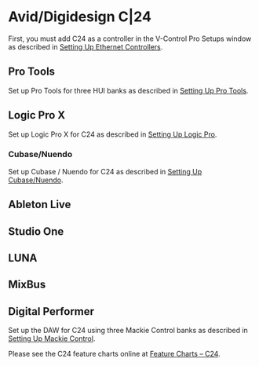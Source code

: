 # Avid/Digidesign C|24

First, you must add C24 as a controller in the V-Control Pro Setups window as described in [Setting Up Ethernet Controllers](./Setting-Up-Ethernet-Controllers.md).

## Pro Tools
Set up Pro Tools for three HUI banks as described in [Setting Up Pro Tools](#setting-up-pro-tools).

## Logic Pro X

Set up Logic Pro X for C24 as described in [Setting Up Logic Pro](#setting-up-logic).

### Cubase/Nuendo

Set up Cubase / Nuendo for C24 as described in [Setting Up Cubase/Nuendo](#setting-up-cubase).

## Ableton Live
## Studio One
## LUNA
## MixBus
## Digital Performer
Set up the DAW for C24 using three Mackie Control banks as described in [Setting Up Mackie Control](#setting-up-mackie).

Please see the C24 feature charts online at [Feature Charts – C24](https://neyrinck.com/help-category/v-control-pro-help/).
